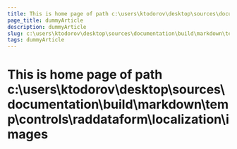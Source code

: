 ```yaml
---
title: This is home page of path c:\users\ktodorov\desktop\sources\documentation\build\markdown\temp\controls\raddataform\localization\images
page_title: dummyArticle
description: dummyArticle
slug: c:\users\ktodorov\desktop\sources\documentation\build\markdown\temp\controls\raddataform\localization\images
tags: dummyArticle
---
```

# This is home page of path c:\users\ktodorov\desktop\sources\documentation\build\markdown\temp\controls\raddataform\localization\images
